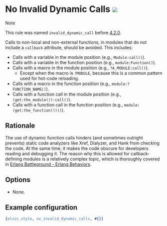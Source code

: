 # No Invalid Dynamic Calls ![](https://img.shields.io/badge/BEAM-yes-orange)

> [!NOTE]
> This rule was named `invalid_dynamic_call` before [4.2.0](https://github.com/inaka/elvis_core/releases/tag/4.2.0).

Calls to non-local and non-external functions, in modules that do not include a `callback`
attribute, should be avoided. This includes:

- Calls with a variable in the module position (e.g., `Module:call()`).
- Calls with a variable in the function position (e.g., `module:Function()`).
- Calls with a macro in the module position (e.g., `?A_MODULE:call()`).
  - Except when the macro is `?MODULE`, because this is a common pattern used for hot-code reloading.
- Calls with a macro in the function position (e.g., `module:?FUNCTION_NAME()`).
- Calls with a function call in the module position (e.g., `(get:the_module()):call()`).
- Calls with a function call in the function position (e.g., `module:(get:the_function())()`).

## Rationale

The use of dynamic function calls hinders (and sometimes outright prevents) static code analyzers
like Xref, Dialyzer, and Hank from checking the code. At the same time, it makes the code obscure
for developers reading and debugging it.
The reason why this is allowed for callback-defining modules is a relatively complex topic,
which is thoroughly covered in
[Erlang Battleground - Erlang Behaviors](https://medium.com/erlang-battleground/erlang-behaviors-4348e89351ff).

## Options

- None.

## Example configuration

```erlang
{elvis_style, no_invalid_dynamic_calls, #{}}
```
